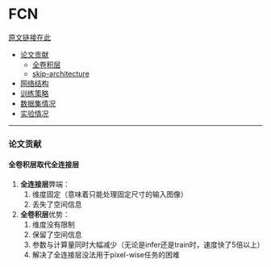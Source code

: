 # FCN 
[原文链接在此](https://arxiv.org/pdf/1411.4038.pdf)
- [论文贡献](#论文贡献)
   - [全卷积层](#全卷积层)
   - [skip-architecture]()
- [网络结构]()
- [训练策略]()
- [数据集情况]()
- [实验情况]()
----------
### 论文贡献
#### 全卷积层取代全连接层

1. **全连接层**弊端：
   1. 维度固定（意味着只能处理固定尺寸的输入图像）
   2. 丢失了空间信息
2. **全卷积层**优势：
   1. 维度没有限制
   2. 保留了空间信息
   3. 参数与计算量同时大幅减少（无论是infer还是train时，速度快了5倍以上）
   4. 解决了全连接层没法用于pixel-wise任务的困难

